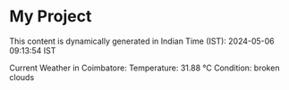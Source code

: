 # My Project

This content is dynamically generated in Indian Time (IST): 2024-05-06 09:13:54 IST


Current Weather in Coimbatore:
Temperature: 31.88 °C
Condition: broken clouds
